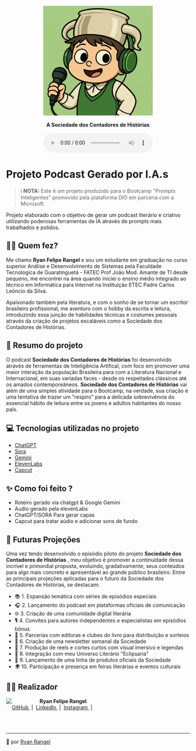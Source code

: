 <p align="center">
<img 
    src="./assets/icon_podcast.webp"
    width="300"
/>
</p>


<p align="center">
    <strong>A Sociedade dos Contadores de Histórias</strong>
</p>

<div align="center">
    <audio src="output/podcast_editado.MP3" controls title="Podcast editado"></audio>
</div>

# Projeto Podcast Gerado por I.A.s


 > ℹ️ **NOTA:** Este é um projeto produzido para o Bootcamp "Prompts Inteligentes" promovido pela plataforma DIO em parceria com a Microsoft.

Projeto elaborado com o objetivo de gerar um podcast literário e criativo utilizando poderosas ferramentas de IA através de prompts mais trabalhados e polidos.

## 👨‍💼 Quem fez?

Me chamo <strong> Ryan Felipe Rangel </strong> e sou um estudante em graduação no curso superior Análise e Desenvolvimento de Sistemas pela Faculdade Tecnologica de Guaratinguetá - FATEC Prof Joâo Mod. Amante de TI desde pequeno, me encontrei na área quando iniciei o ensino médio integrado ao técnico em Informática para Internet na Instituição ETEC Padre Carlos Leôncio da Silva.

Apaixonado também pela literatura, e com o sonho de se tornar um escritor brasileiro profissional, me aventuro com o hobby da escrita e leitura, introduzindo essa junção de habilidades técnicas e costumes pessoais através da criação de projetos escaláveis como a Sociedade dos Contadores de Histórias.


## 📖 Resumo do projeto

O podcast  <strong>Sociedade dos Contadores de Histórias</strong> foi desenvolvido através de ferramentas de Inteligência Artifical, com foco em promover uma maior interação da população Brasileira para com a Literatura Nacional e Internacional, em suas variadas faces - desde os respeitados clássicos até os amados contemporeâneos.
<strong>Sociedade dos Contadores de Histórias</strong> vai além de uma simples atividade para o Bootcamp, na verdade, sua criação é uma tentativa de trazer um "respiro" para a delicada sobrevivênvia do essencial hábito de leitura entre os jovens e adultos habitantes do nosso país.


## 💻 Tecnologias utilizadas no projeto

- [ChatGPT](https://chat.openai.com/) 
- [Sora](https://sora.chatgpt.com/explore)
- [Gemini](https://gemini.google.com/app)
- [ElevenLabs](https://beta.elevenlabs.io/)
- [Capcut](https://www.capcut.com/pt-br/)

## ✨ Como foi feito ?

- Roteiro gerado via chatgpt & Google Gemini
- Audio gerado pela elevenLabs
- ChatGPT/SORA Para gerar capas
- Capcut para tratar aúdio e adicionar sons de fundo


## 🚀 Futuras Projeções

Uma vez tendo desenvolvido o episódio piloto do projeto <strong>Sociedade dos Contadores de Histórias </strong>, meu objetivo é promover a continuidade dessa incrível e primordial proposta, evoluindo, gradativamente, seus conteúdos para algo mais concreto e apresentável ao grande público brasileiro. Entre as principais projeções aplicadas para o futuro da Sociedade dos Contadores de Histórias, se destacam:

- 📚 1. Expansão temática com séries de episódios especiais
- 🎧 2. Lançamento do podcast em plataformas oficiais de comunicação
- 🌐 3. Criação de uma comunidade digital literária
- 🎙️ 4. Convites para autores independentes e especialistas em episódios bônus
- 🧩 5. Parcerias com editoras e clubes do livro para distribuição e sorteios
- 📰 6. Criação de uma newsletter semanal da Sociedade
- 📼 7. Produção de reels e cortes curtos com visual imersivo e legendas
- 📖 8. Integração com meu Universo Literário "Eclipsaria"
- 🎩 9. Lançamento de uma linha de produtos oficiais da Sociedade
- 🌍 10. Participação e presença em feiras literárias e eventos culturais

## 👨‍💻 Realizador

<p>
    <img 
      align=left 
      margin=10 
      width=80 
      src = https://avatars.githubusercontent.com/u/183886170?v=4&size=64
    />
    <p>&nbsp&nbsp&nbsp<strong>Ryan Felipe Rangel</strong><br>
    &nbsp&nbsp&nbsp
    <a 
        href="https://github.com/felipeAguiarCode">
        GitHub
    </a>
    &nbsp;|&nbsp;
    <a 
        href="www.linkedin.com/in/felipe-exe">
        LinkedIn
    </a>
    &nbsp;|&nbsp;
    <a 
        href="https://www.instagram.com/felipeaguiar.exe/">
        Instagram
    </a>
    &nbsp;|&nbsp;</p>
</p>
<br/><br/>

---

💚 por [Ryan Rangel](https://github.com/omooriey)
